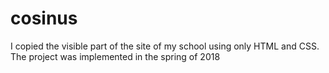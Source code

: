 # cosinus
I copied the visible part of the site of my school using only HTML and CSS. The project was implemented in the spring of 2018
